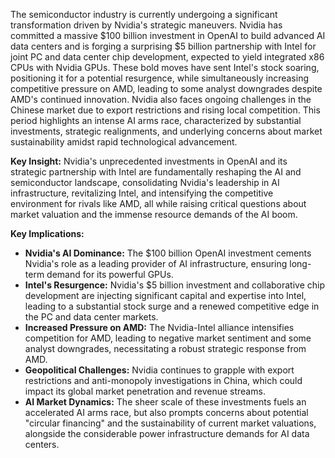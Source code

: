The semiconductor industry is currently undergoing a significant transformation driven by Nvidia's strategic maneuvers. Nvidia has committed a massive $100 billion investment in OpenAI to build advanced AI data centers and is forging a surprising $5 billion partnership with Intel for joint PC and data center chip development, expected to yield integrated x86 CPUs with Nvidia GPUs. These bold moves have sent Intel's stock soaring, positioning it for a potential resurgence, while simultaneously increasing competitive pressure on AMD, leading to some analyst downgrades despite AMD's continued innovation. Nvidia also faces ongoing challenges in the Chinese market due to export restrictions and rising local competition. This period highlights an intense AI arms race, characterized by substantial investments, strategic realignments, and underlying concerns about market sustainability amidst rapid technological advancement. 

**Key Insight:** Nvidia's unprecedented investments in OpenAI and its strategic partnership with Intel are fundamentally reshaping the AI and semiconductor landscape, consolidating Nvidia's leadership in AI infrastructure, revitalizing Intel, and intensifying the competitive environment for rivals like AMD, all while raising critical questions about market valuation and the immense resource demands of the AI boom.

**Key Implications:**
*   **Nvidia's AI Dominance:** The $100 billion OpenAI investment cements Nvidia's role as a leading provider of AI infrastructure, ensuring long-term demand for its powerful GPUs.
*   **Intel's Resurgence:** Nvidia's $5 billion investment and collaborative chip development are injecting significant capital and expertise into Intel, leading to a substantial stock surge and a renewed competitive edge in the PC and data center markets.
*   **Increased Pressure on AMD:** The Nvidia-Intel alliance intensifies competition for AMD, leading to negative market sentiment and some analyst downgrades, necessitating a robust strategic response from AMD.
*   **Geopolitical Challenges:** Nvidia continues to grapple with export restrictions and anti-monopoly investigations in China, which could impact its global market penetration and revenue streams.
*   **AI Market Dynamics:** The sheer scale of these investments fuels an accelerated AI arms race, but also prompts concerns about potential "circular financing" and the sustainability of current market valuations, alongside the considerable power infrastructure demands for AI data centers.